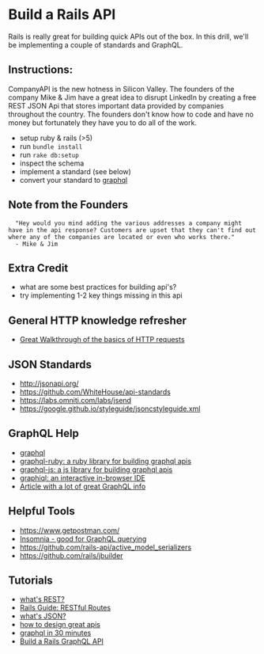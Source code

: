 # Build a Rails API

Rails is really great for building quick APIs out of the box. In this drill, we'll be implementing a couple of standards and GraphQL.

## Instructions:
CompanyAPI is the new hotness in Silicon Valley. The founders of the company Mike & Jim have a great idea to disrupt LinkedIn by creating a free REST JSON Api that stores important data provided by companies throughout the country. The founders don't know how to code and have no money but fortunately they have you to do all of the work. 

- setup ruby & rails (>5)
- run `bundle install`
- run `rake db:setup` 
- inspect the schema
- implement a standard (see below)
- convert your standard to [graphql](http://graphql.org/)

## Note from the Founders
```
  "Hey would you mind adding the various addresses a company might have in the api response? Customers are upset that they can't find out where any of the companies are located or even who works there."
  - Mike & Jim
```

## Extra Credit
- what are some best practices for building api's?
- try implementing 1-2 key things missing in this api

## General HTTP knowledge refresher
- [Great Walkthrough of the basics of HTTP requests](https://robots.thoughtbot.com/back-to-basics-http-requests)

## JSON Standards
- http://jsonapi.org/
- https://github.com/WhiteHouse/api-standards
- https://labs.omniti.com/labs/jsend
- https://google.github.io/styleguide/jsoncstyleguide.xml

## GraphQL Help
- [graphql](http://graphql.org/)
- [graphql-ruby: a ruby library for building graphql apis](https://github.com/rmosolgo/graphql-ruby)
- [graphql-js: a js library for building graphql apis](https://github.com/graphql/graphql-js/)
- [graphiql: an interactive in-browser IDE](https://github.com/graphql/graphiql)
- [Article with a lot of great GraphQL info](https://www.prisma.io/blog/how-to-wrap-a-rest-api-with-graphql-8bf3fb17547d)

## Helpful Tools
- https://www.getpostman.com/
- [Insomnia - good for GraphQL querying](https://insomnia.rest/)
- https://github.com/rails-api/active_model_serializers
- https://github.com/rails/jbuilder

## Tutorials
- [what's REST?](https://stackoverflow.com/questions/671118/what-exactly-is-restful-programming)
- [Rails Guide: RESTful Routes](http://guides.rubyonrails.org/routing.html#crud-verbs-and-actions)
- [what's JSON?](https://developers.squarespace.com/what-is-json/)
- [how to design great apis](https://www.youtube.com/watch?v=qCdpTji8nxo)
- [graphql in 30 minutes](https://www.youtube.com/watch?v=UBGzsb2UkeY)
- [Build a Rails GraphQL API](https://medium.com/@DrawandCode/building-a-graphql-api-in-rails-part-1-a40aaf7e165f)
